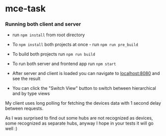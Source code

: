 # mce-task

### Running both client and server

* run `npm install` from root directory

* To `npm install` both projects at once - run `npm run pre_build`

* To build both projects run `npm run build`

* To run both server and frontend app run `npm start`

* After server and client is loaded you can navigate to [localhost:8080](http://localhost:8080) and see the result

* You can click the "Switch View" button to switch between hierarchical and by type views

My client uses long polling for fetching the devices data with 1 second delay between requests.

As I was surprised to find out some hubs are not recognized as devices, some recognized as separate hubs, anyway I hope in your tests it will go well :)
